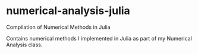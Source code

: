# numerical-analysis-julia
Compilation of Numerical Methods in Julia

Contains numerical methods I implemented in Julia as part of my Numerical Analysis class.
